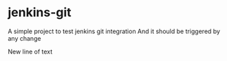 # jenkins-git
A simple project to test jenkins git integration
And it should be triggered by any change

New line of text
